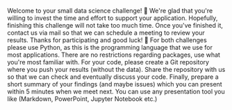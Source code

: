Welcome to your small data science challenge! 👋 We're glad that you're willing to invest the time and effort to support your application. Hopefully, finishing this challenge will not take too much time. Once you've finished it, contact us via mail so that we can schedule a meeting to review your results. Thanks for participating and good luck! 🙂
For both challenges please use Python, as this is the programming language that we use for most applications. There are no restrictions regarding packages, use what you're most familiar with. For your code, please create a Git repository where you push your results (without the data). Share the repository with us so that we can check and eventually discuss your code. Finally, prepare a short summary of your findings (and maybe issues) which you can present within 5 minutes when we meet next. You can use any presentation tool you like (Markdown, PowerPoint, Jupyter Notebook etc.)
